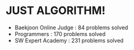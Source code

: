 # JUST ALGORITHM!

- Baekjoon Online Judge : 84 problems solved
- Programmers : 170 problems solved
- SW Expert Academy : 231 problems solved

